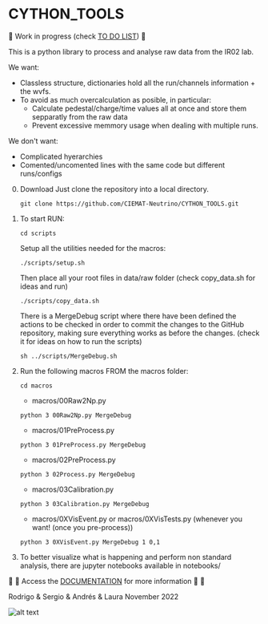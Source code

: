 # CYTHON_TOOLS

:construction: 
Work in progress (check [TO DO LIST](https://github.com/CIEMAT-Neutrino/CYTHON_TOOLS/blob/main/To_Do.md))
:construction:

This is a python library to process and analyse raw data from the IR02 lab.

We want:
* Classless structure, dictionaries hold all the run/channels information + the wvfs.   
* To avoid as much overcalculation as posible, in particular:
    - Calculate pedestal/charge/time values all at once and store them sepparatly from the raw data
    - Prevent excessive memmory usage when dealing with multiple runs. 

We don't want:
* Complicated hyerarchies
* Comented/uncomented lines with the same code but different runs/configs

0. Download
    Just clone the repository into a local directory.
    ```
    git clone https://github.com/CIEMAT-Neutrino/CYTHON_TOOLS.git 
    ```

1. To start RUN:
    ```
    cd scripts
    ```

    Setup all the utilities needed for the macros:
    ```
    ./scripts/setup.sh 
    ```
    
    Then place all your root files in data/raw folder (check copy_data.sh for ideas and run)
    ```
    ./scripts/copy_data.sh
    ```
    
    There is a MergeDebug script where there have been defined the actions to be checked in order to commit the changes to the GitHub repository, making sure everything works as before the changes. (check it for ideas on how to run the scripts)
    ```
    sh ../scripts/MergeDebug.sh
    ```

2. Run the following macros FROM the macros folder:
    ```
    cd macros
    ```
    - macros/00Raw2Np.py
    ```
    python 3 00Raw2Np.py MergeDebug
    ```

    - macros/01PreProcess.py
    ```
    python 3 01PreProcess.py MergeDebug
    ```

    - macros/02PreProcess.py
    ```
    python 3 02Process.py MergeDebug
    ```

    - macros/03Calibration.py
    ```
    python 3 03Calibration.py MergeDebug
    ```

    - macros/0XVisEvent.py or macros/0XVisTests.py (whenever you want! (once you pre-process))
    ```
    python 3 0XVisEvent.py MergeDebug 1 0,1
    ```

    
3. To better visualize what is happening and perform non standard analysis, there are jupyter notebooks available in notebooks/

:book: :page_with_curl: Access the [DOCUMENTATION](https://CIEMAT-Neutrino.github.io/CYTHON_TOOLS/documentation/index.html) for more information :page_with_curl: :book:

Rodrigo & Sergio & Andrés & Laura
November 2022

![alt text](https://i.imgflip.com/72cpdl.jpg)


